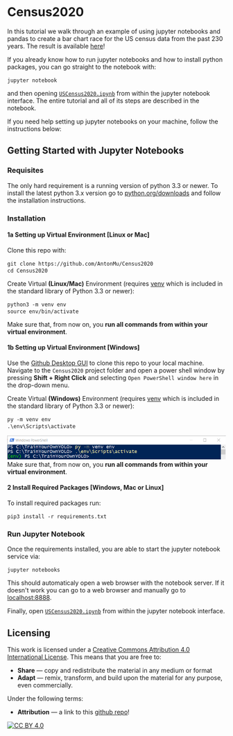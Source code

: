 # Census2020
In this tutorial we walk through an example of using jupyter notebooks and pandas to create a bar chart race for the US census data from the past 230 years. The result is available [here](https://public.flourish.studio/visualisation/1322083/)!

If you already know how to run jupyter notebooks and how to install python packages, you can go straight to the notebook with:

```
jupyter notebook
```
and then opening [`USCensus2020.ipynb`](USCensus2020.ipynb) from within the jupyter notebook interface. The entire tutorial and all of its steps are described in the notebook.  

If you need help setting up jupyter notebooks on your machine, follow the instructions below:

## Getting Started with Jupyter Notebooks

### Requisites
The only hard requirement is a running version of python 3.3 or newer. To install the latest python 3.x version go to [python.org/downloads](https://www.python.org/downloads/) and follow the installation instructions. 

### Installation

#### 1a Setting up Virtual Environment [Linux or Mac]

Clone this repo with:
```
git clone https://github.com/AntonMu/Census2020
cd Census2020
```
Create Virtual **(Linux/Mac)** Environment (requires [venv](https://packaging.python.org/guides/installing-using-pip-and-virtual-environments/) which is included in the standard library of Python 3.3 or newer):
```
python3 -m venv env
source env/bin/activate
```
Make sure that, from now on, you **run all commands from within your virtual environment**.

#### 1b Setting up Virtual Environment [Windows]
Use the [Github Desktop GUI](https://desktop.github.com/) to clone this repo to your local machine. Navigate to the `Census2020` project folder and open a power shell window by pressing **Shift + Right Click** and selecting `Open PowerShell window here` in the drop-down menu.

Create Virtual **(Windows)** Environment (requires [venv](https://packaging.python.org/guides/installing-using-pip-and-virtual-environments/) which is included in the standard library of Python 3.3 or newer):

```
py -m venv env
.\env\Scripts\activate
```
![PowerShell](/Screenshots/PowerShell.png)
Make sure that, from now on, you **run all commands from within your virtual environment**.

#### 2 Install Required Packages [Windows, Mac or Linux]
To install required packages run:

```
pip3 install -r requirements.txt
```

### Run Jupyter Notebook
Once the requirements installed, you are able to start the jupyter notebook service via:

```
jupyter notebooks
```

This should automaticaly open a web browser with the notebook server. If it doesn't work you can go to a web browser and manually go to [localhost:8888](http://localhost:8888/]). 

Finally, open [`USCensus2020.ipynb`](USCensus2020.ipynb) from within the jupyter notebook interface.

<!-- https://janakiev.com/blog/jupyter-virtual-envs/ -->

## Licensing 
This work is licensed under a [Creative Commons Attribution 4.0 International
License][cc-by]. This means that you are free to:

 * **Share** — copy and redistribute the material in any medium or format
 * **Adapt** — remix, transform, and build upon the material for any purpose, even commercially.

Under the following terms:

 * **Attribution** — a link to this [github repo](https://github.com/AntonMu/Census2020)!
 
[![CC BY 4.0][cc-by-image]][cc-by]

[cc-by]: http://creativecommons.org/licenses/by/4.0/
[cc-by-image]: https://i.creativecommons.org/l/by/4.0/88x31.png
[cc-by-shield]: https://img.shields.io/badge/License-CC%20BY%204.0-lightgrey.svg
